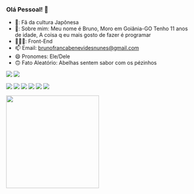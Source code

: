 ### Olá Pessoal! 👋


 - 🍜: Fã da cultura Japônesa
 - 💬: Sobre mim: Meu nome é Bruno, Moro em Goiânia-GO Tenho 11 anos de idade, A coisa q eu mais gosto de fazer é programar
 - 👨🏻‍💻: Front-End
 - 📫 Email: brunofrancabenevidesnunes@gmail.com
 - 😄 Pronomes: Ele/Dele
 - 🙃 Fato Aleatório: Abelhas sentem sabor com os pézinhos

<img src="https://github-readme-stats.vercel.app/api?username=Bruno261109js&show_icons=true&theme=radical"></img>
<img src="https://github-readme-stats.vercel.app/api/top-langs/?username=Bruno261109js&langs_count=168_theme=radical"></img>

<a href="mailto:brunofrancabenevides@gmail.com"><img src="https://img.shields.io/badge/Gmail-D14836?style=for-the-badge&logo=gmail&logoColor=white" target="_blank"></img></a>
<a href="https://api.whatsapp.com/send?phone=554791543492"><img src="https://img.shields.io/badge/WhatsApp-25D366?style=for-the-badge&logo=whatsapp&logoColor=white"></img></a>
<a href="https://discord.gg/Y27cPckA"><img src="https://img.shields.io/badge/Discord-7289DA?style=for-the-badge&logo=discord&logoColor=white"></img></a>
<a href="https://github.com/Bruno261109js/"><img src="https://img.shields.io/badge/GitHub-100000?style=for-the-badge&logo=github&logoColor=white"></img></a>
<a href="https://www.tiktok.com/@brunothecoder?lang=pt-BR/"><img src="https://img.shields.io/badge/TikTok-000000?style=for-the-badge&logo=tiktok&logoColor=white"></img></a>
<a href="https://instagram.com/brunofrancabene/"><img src="https://img.shields.io/badge/Instagram-E4405F?style=for-the-badge&logo=instagram&logoColor=white"></img></a>

<img height="250" src="https://media.discordapp.net/attachments/878442490515058731/878456181931245598/Webp.net-gifmaker.gif"></img>
